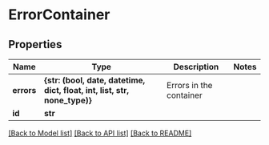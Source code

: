 # ErrorContainer

## Properties
Name | Type | Description | Notes
------------ | ------------- | ------------- | -------------
**errors** | **{str: (bool, date, datetime, dict, float, int, list, str, none_type)}** | Errors in the container | 
**id** | **str** |  | 

[[Back to Model list]](../README.md#documentation-for-models) [[Back to API list]](../README.md#documentation-for-api-endpoints) [[Back to README]](../README.md)


